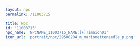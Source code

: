 ```yaml
---
layout: npc
permalink: /11003715

title: Npc
id: '11003715'
npc_name: 'NPCNAME_11003715_NAME:[F]Timaion01'
icon_url: 'portrait/npc/29500204_m_marionetteneedle_p.png'
---
```

